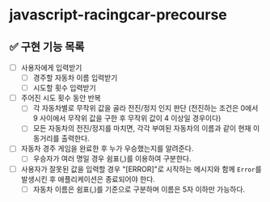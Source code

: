 # javascript-racingcar-precourse

## ✅ 구현 기능 목록

- [ ] 사용자에게 입력받기
  - [ ] 경주할 자동차 이름 입력받기
  - [ ] 시도할 횟수 입력받기
- [ ] 주어진 시도 횟수 동안 반복
  - [ ] 각 자동차별로 무작위 값을 골라 전진/정지 인지 판단 (전진하는 조건은 0에서 9 사이에서 무작위 값을 구한 후 무작위 값이 4 이상일 경우이다)
  - [ ] 모든 자동차의 전진/정지를 마치면, 각각 부여된 자동차의 이름과 같이 현재 이동거리를 출력한다.
- [ ] 자동차 경주 게임을 완료한 후 누가 우승했는지를 알려준다.
  - [ ] 우승자가 여러 명일 경우 쉼표(,)를 이용하여 구분한다.
- [ ] 사용자가 잘못된 값을 입력할 경우 "[ERROR]"로 시작하는 메시지와 함께 `Error`를 발생시킨 후 애플리케이션은 종료되어야 한다.
  - [ ] 자동차 이름은 쉼표(,)를 기준으로 구분하며 이름은 5자 이하만 가능하다.
